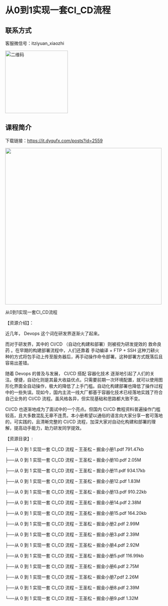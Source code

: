 # 从0到1实现一套CI_CD流程

## 联系方式

客服微信号：itziyuan_xiaozhi

<img src="https://ziyuanyun.oss-cn-guangzhou.aliyuncs.com/common/20240614073449/666b82192834a.jpg" width="200" height="200" alt="二维码">

## 课程简介

下载链接：https://it.dyqufx.com/posts?id=2559

<img src="https://ziyuanyun.oss-cn-guangzhou.aliyuncs.com/yun/20240515184105/66449141274f5.jpg" width="500" alt="">

  从0到1实现一套CI_CD流程



 【资源介绍】：

 近几年， Devops 这个词在研发界逐渐火了起来。

 而对于研发界，其中的 CI/CD （自动化构建和部署）则被视为研发提效的 救命良药 。在早期的构建部署流程中，人们还靠着 手动编译 + FTP + SSH 这种刀耕火种的方式将包手动上传至服务器后，再手动操作命令部署。这种部署方式既落后且容易出差错。

 随着 Devops 的普及与发展， CI/CD 搭配 容器化技术 逐渐地引起了人们的关注。便捷，自动化则是其最大收益优点。只需要前期一次环境配置，就可以使用图形化界面全自动操作，极大的降低了上手门槛。自动化构建部署也降低了操作过程中的一些失误。现如今，国内主流一线大厂都基于容器化技术已经落地实践了符合自己业务的 CI/CD 流程。虽风格各异，但实现基础和思路都大致不变。

 CI/CD 也逐渐地成为了面试中的一个亮点。但国内 CI/CD 教程资料普遍操作门槛较高，且大多数混乱无章不连贯。本小册希望以通俗的语言向大家分享一套可落地的，可实践的，且清晰完整的 CI/CD 流程，加深大家对自动化构建和部署的理解，提高动手能力，助力研发同学提效。

 【资源目录】:

 ├──从 0 到 1 实现一套 CI_CD 流程 – 王圣松 – 掘金小册1.pdf 791.47kb

 ├──从 0 到 1 实现一套 CI_CD 流程 – 王圣松 – 掘金小册10.pdf 2.05M

 ├──从 0 到 1 实现一套 CI_CD 流程 – 王圣松 – 掘金小册11.pdf 934.17kb

 ├──从 0 到 1 实现一套 CI_CD 流程 – 王圣松 – 掘金小册12.pdf 1.83M

 ├──从 0 到 1 实现一套 CI_CD 流程 – 王圣松 – 掘金小册13.pdf 910.22kb

 ├──从 0 到 1 实现一套 CI_CD 流程 – 王圣松 – 掘金小册14.pdf 2.38M

 ├──从 0 到 1 实现一套 CI_CD 流程 – 王圣松 – 掘金小册15.pdf 164.20kb

 ├──从 0 到 1 实现一套 CI_CD 流程 – 王圣松 – 掘金小册2.pdf 2.99M

 ├──从 0 到 1 实现一套 CI_CD 流程 – 王圣松 – 掘金小册3.pdf 2.39M

 ├──从 0 到 1 实现一套 CI_CD 流程 – 王圣松 – 掘金小册4.pdf 2.92M

 ├──从 0 到 1 实现一套 CI_CD 流程 – 王圣松 – 掘金小册5.pdf 116.99kb

 ├──从 0 到 1 实现一套 CI_CD 流程 – 王圣松 – 掘金小册6.pdf 2.75M

 ├──从 0 到 1 实现一套 CI_CD 流程 – 王圣松 – 掘金小册7.pdf 2.26M

 ├──从 0 到 1 实现一套 CI_CD 流程 – 王圣松 – 掘金小册8.pdf 2.39M

 └──从 0 到 1 实现一套 CI_CD 流程 – 王圣松 – 掘金小册9.pdf 1.32M

  